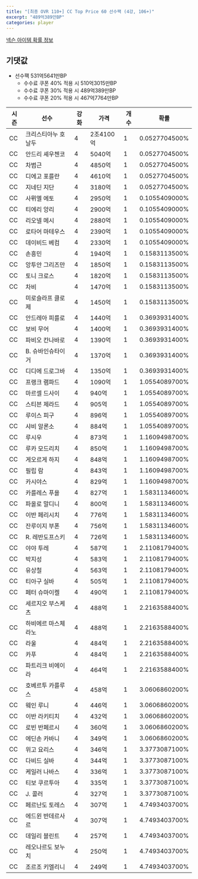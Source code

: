 ```yaml
---
title: "[최종 OVR 110+] CC Top Price 60 선수팩 (4강, 106+)"
excerpt: "489억389만BP"
categories: player
---
```

[넥슨 아이템 확률 정보](http://iteminfo.nexon.com/probability/fo4?sn=7341)

## 기댓값
  - 선수팩 531억5641만BP
    - 수수료 쿠폰 40% 적용 시 510억3015만BP
    - 수수료 쿠폰 30% 적용 시 489억389만BP
    - 수수료 쿠폰 20% 적용 시 467억7764만BP


|시즌|선수|강화|가격|개수|확률|
|---|---|---|---|---|---|
|CC|크리스티아누 호날두|4|2조4100억|1|0.0527704500%|
|CC|안드리 셰우첸코|4|5040억|1|0.0527704500%|
|CC|차범근|4|4850억|1|0.0527704500%|
|CC|디에고 포를란|4|4610억|1|0.0527704500%|
|CC|지네딘 지단|4|3180억|1|0.0527704500%|
|CC|사뮈엘 에토|4|2950억|1|0.1055409000%|
|CC|티에리 앙리|4|2900억|1|0.1055409000%|
|CC|리오넬 메시|4|2880억|1|0.1055409000%|
|CC|로타어 마테우스|4|2390억|1|0.1055409000%|
|CC|데이비드 베컴|4|2330억|1|0.1055409000%|
|CC|손흥민|4|1940억|1|0.1583113500%|
|CC|앙투안 그리즈만|4|1850억|1|0.1583113500%|
|CC|토니 크로스|4|1820억|1|0.1583113500%|
|CC|차비|4|1470억|1|0.1583113500%|
|CC|미로슬라프 클로제|4|1450억|1|0.1583113500%|
|CC|안드레아 피를로|4|1440억|1|0.3693931400%|
|CC|보비 무어|4|1400억|1|0.3693931400%|
|CC|파비오 칸나바로|4|1390억|1|0.3693931400%|
|CC|B. 슈바인슈타이거|4|1370억|1|0.3693931400%|
|CC|디디에 드로그바|4|1350억|1|0.3693931400%|
|CC|프랭크 램파드|4|1090억|1|1.0554089700%|
|CC|마르셀 드사이|4|940억|1|1.0554089700%|
|CC|스티븐 제라드|4|905억|1|1.0554089700%|
|CC|루이스 피구|4|896억|1|1.0554089700%|
|CC|샤비 알론소|4|884억|1|1.0554089700%|
|CC|루시우|4|873억|1|1.1609498700%|
|CC|루카 모드리치|4|850억|1|1.1609498700%|
|CC|게오르게 하지|4|848억|1|1.1609498700%|
|CC|필립 람|4|843억|1|1.1609498700%|
|CC|카시야스|4|829억|1|1.1609498700%|
|CC|카를레스 푸욜|4|827억|1|1.5831134600%|
|CC|파올로 말디니|4|800억|1|1.5831134600%|
|CC|이반 페리시치|4|776억|1|1.5831134600%|
|CC|잔루이지 부폰|4|756억|1|1.5831134600%|
|CC|R. 레반도프스키|4|726억|1|1.5831134600%|
|CC|야야 투레|4|587억|1|2.1108179400%|
|CC|박지성|4|583억|1|2.1108179400%|
|CC|유상철|4|563억|1|2.1108179400%|
|CC|티아구 실바|4|505억|1|2.1108179400%|
|CC|페터 슈마이켈|4|490억|1|2.1108179400%|
|CC|세르지오 부스케츠|4|488억|1|2.2163588400%|
|CC|하비에르 마스체라노|4|488억|1|2.2163588400%|
|CC|라울|4|484억|1|2.2163588400%|
|CC|카푸|4|484억|1|2.2163588400%|
|CC|파트리크 비에이라|4|464억|1|2.2163588400%|
|CC|호베르투 카를루스|4|458억|1|3.0606860200%|
|CC|웨인 루니|4|446억|1|3.0606860200%|
|CC|이반 라키티치|4|432억|1|3.0606860200%|
|CC|로빈 반페르시|4|360억|1|3.0606860200%|
|CC|에딘손 카바니|4|349억|1|3.0606860200%|
|CC|위고 요리스|4|346억|1|3.3773087100%|
|CC|다비드 실바|4|344억|1|3.3773087100%|
|CC|케일러 나바스|4|336억|1|3.3773087100%|
|CC|티보 쿠르투아|4|335억|1|3.3773087100%|
|CC|J. 콜러|4|327억|1|3.3773087100%|
|CC|페르난도 토레스|4|307억|1|4.7493403700%|
|CC|에드윈 반데르사르|4|307억|1|4.7493403700%|
|CC|데일리 블린트|4|257억|1|4.7493403700%|
|CC|레오나르도 보누치|4|250억|1|4.7493403700%|
|CC|조르조 키엘리니|4|249억|1|4.7493403700%|
